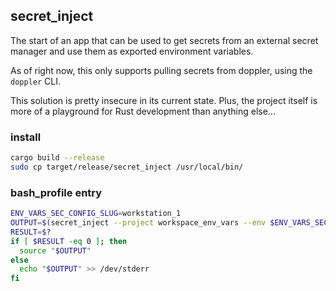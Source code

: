 ## secret_inject

The start of an app that can be used to get secrets from an external secret manager and use them as exported environment variables.

As of right now, this only supports pulling secrets from doppler, using the `doppler` CLI.

This solution is pretty insecure in its current state. Plus, the project itself is more of a playground for Rust development than anything else...


### install
```bash
cargo build --release
sudo cp target/release/secret_inject /usr/local/bin/
```

### bash_profile entry
```bash
ENV_VARS_SEC_CONFIG_SLUG=workstation_1
OUTPUT=$(secret_inject --project workspace_env_vars --env $ENV_VARS_SEC_CONFIG_SLUG)
RESULT=$?
if [ $RESULT -eq 0 ]; then
  source "$OUTPUT"
else
  echo "$OUTPUT" >> /dev/stderr
fi
```
